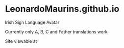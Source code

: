 # LeonardoMaurins.github.io 

Irish Sign Language Avatar

Currently only A, B, C and Father translations work

Site viewable at 
